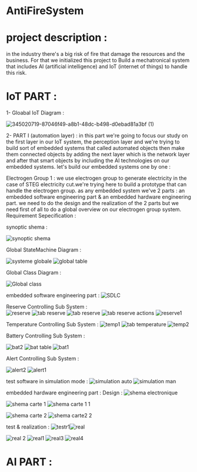 # AntiFireSystem

# project description : 
in the industry there's a big risk of fire that damage the resources and the business. For that we initialized this project to Build a mechatronical system that includes AI (artificial intelligence) and IoT (internet of things) to handle this risk.

# IoT PART : 
  
1- Gloabal IoT Diagram :

![345020719-87046f49-a8b1-48dc-b498-d0ebad81a3bf (1)](https://github.com/ssemsOfficial/antiFireSystem/assets/84194047/1906c803-8594-412b-9a9b-a43e236dea0c)


2- PART I  (automation layer) : 
      in this part we're going to focus our study on the first layer in our IoT system, the perception layer and we're trying to build sort of embedded systems that called automated objects then make them connected objects by adding the next layer which is the network layer and after that smart objects by including the AI technologies on our embedded systems.
let's build our embedded systems one by one :

  Electrogen Group 1 :
        we use electrogen group to generate electricity in the case of STEG electricity cut.we're trying here to build a prototype that can handle the electrogen group.
        as any embedded system we've 2 parts : an embedded software engineering part & an embedded hardware engineering part. we need to do the design and the realization of the 2 parts
        but we need first of all to do a global overview on our electrogen group system.
  Requirement Sepecification :  
  
  
  synoptic shema :
  
  ![synoptic shema](https://github.com/ssemsOfficial/antiFireSystem/assets/84194047/3241109d-8ec8-40b6-aaf9-e6373aeeca7f)

  Global StateMachine Diagram :
  
  ![systeme globale](https://github.com/ssemsOfficial/antiFireSystem/assets/84194047/a3e5dff3-68db-454f-86e6-d740d0cb344f)
  ![global table](https://github.com/ssemsOfficial/antiFireSystem/assets/84194047/22e9f2f3-be67-4d3e-9297-5c0c7cdd96a4)

  Global Class Diagram : 
  
  ![Global class](https://github.com/ssemsOfficial/antiFireSystem/assets/84194047/1ffcebb3-576b-48e6-bbf1-b80bfedd363a)

  embedded software engineering part : 
  ![SDLC](https://github.com/ssemsOfficial/antiFireSystem/assets/84194047/721f674c-7192-4740-8181-05db8b63a32a)
          
  Reserve Controlling Sub System :                      
  ![reserve](https://github.com/ssemsOfficial/antiFireSystem/assets/84194047/3b538ab0-4ebb-4df6-a386-efddc77e864c)
  ![tab reserve](https://github.com/ssemsOfficial/antiFireSystem/assets/84194047/f4c9d30c-5304-449c-9e38-5341262926f1)
  ![tab reserve](https://github.com/ssemsOfficial/antiFireSystem/assets/84194047/eb3abf96-05cc-45ad-b30a-ec457a880673)
  ![tab reserve actions](https://github.com/ssemsOfficial/antiFireSystem/assets/84194047/94c5362c-bbb7-446d-a8f1-4077c0528133)
  ![reserve1](https://github.com/ssemsOfficial/antiFireSystem/assets/84194047/fc2c8510-396d-42c4-ad0a-66380f64b202)

  Temperature Controlling Sub System : 
  ![temp1](https://github.com/ssemsOfficial/antiFireSystem/assets/84194047/a252c739-86f8-4fe4-b711-219224fb4766)
  ![tab temperature ](https://github.com/ssemsOfficial/antiFireSystem/assets/84194047/e93f9551-6df9-4aeb-9ee5-2772bcc48c93)
  ![temp2](https://github.com/ssemsOfficial/antiFireSystem/assets/84194047/b817a5da-fb49-44c1-bde0-3b82b0814911)

  Battery Controlling Sub System :
  
  ![bat2](https://github.com/ssemsOfficial/antiFireSystem/assets/84194047/54136746-80ee-4c1d-8667-e15eb7aabe40)
  ![bat table](https://github.com/ssemsOfficial/antiFireSystem/assets/84194047/4b14c481-0db2-4eca-a576-97d50d1b3ba9)
  ![bat1](https://github.com/ssemsOfficial/antiFireSystem/assets/84194047/f3d59104-9c84-44f0-82f0-6fc64fbb69e6)

  Alert Controlling Sub System : 
  
  ![alert2](https://github.com/ssemsOfficial/antiFireSystem/assets/84194047/9f4ac238-794b-4adc-873e-9adc8e56f1b6)
  ![alert1](https://github.com/ssemsOfficial/antiFireSystem/assets/84194047/10d98eaf-a12c-471f-9248-2b29f4de0060)

test software in simulation mode :
![simulation auto](https://github.com/ssemsOfficial/antiFireSystem/assets/84194047/ee0e6527-2b05-4bdf-8251-8d4bd49769a7)
![simulation man](https://github.com/ssemsOfficial/antiFireSystem/assets/84194047/6d80b79e-72b4-4896-9846-45b6dad3740a)


embedded hardware engineering part :
Design :
![shema electronique](https://github.com/ssemsOfficial/antiFireSystem/assets/84194047/2716a623-25e0-45fb-873a-e197bc52c1e6)


![shema carte 1](https://github.com/ssemsOfficial/antiFireSystem/assets/84194047/085967f6-de51-454f-b758-a1e6b3ded99a)
![shema carte 1 1](https://github.com/ssemsOfficial/antiFireSystem/assets/84194047/335c14ce-4c03-4064-8a38-0409b2140b13)

![shema carte 2](https://github.com/ssemsOfficial/antiFireSystem/assets/84194047/b39b10f5-b6fd-40df-8d83-145f5c5841ac)
![shema carte2 2](https://github.com/ssemsOfficial/antiFireSystem/assets/84194047/3865e305-a57c-4caa-8f5b-5b81c557b84c)

test & realization : 
![testr1](https://github.com/ssemsOfficial/antiFireSystem/assets/84194047/0354910c-ae32-41c4-b845-cd5ba7240ed8)![real](https://github.com/ssemsOfficial/antiFireSystem/assets/84194047/647e5ddf-6e14-479d-aae0-edee19d93005)

![real 2](https://github.com/ssemsOfficial/antiFireSystem/assets/84194047/6730a7c0-ecee-4b0e-ad5d-a69d7ff30bcf)
![real1](https://github.com/ssemsOfficial/antiFireSystem/assets/84194047/2bf53857-32c0-411b-be9d-86db4fe4c3a2)
![real3](https://github.com/ssemsOfficial/antiFireSystem/assets/84194047/af9f5a8b-b67a-47e6-9f6b-98d642b27da5)
![real4](https://github.com/ssemsOfficial/antiFireSystem/assets/84194047/39174fc7-4d0d-49cc-9276-cda2e0e8b29b)

# AI PART :

